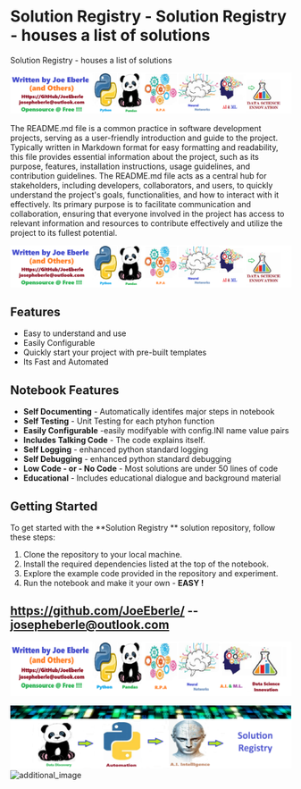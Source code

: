 
# Solution Registry  - Solution Registry - houses a list of solutions
Solution Registry - houses a list of solutions

![Image image_filename](code.png)

The README.md file is a common practice in software development projects, serving as a user-friendly introduction and guide to the project. Typically written in Markdown format for easy formatting and readability, this file provides essential information about the project, such as its purpose, features, installation instructions, usage guidelines, and contribution guidelines. The README.md file acts as a central hub for stakeholders, including developers, collaborators, and users, to quickly understand the project's goals, functionalities, and how to interact with it effectively. Its primary purpose is to facilitate communication and collaboration, ensuring that everyone involved in the project has access to relevant information and resources to contribute effectively and utilize the project to its fullest potential.


![Image image_filename](sample.png)

## Features
- Easy to understand and use  
- Easily Configurable 
- Quickly start your project with pre-built templates
- Its Fast and Automated

## Notebook Features
- **Self Documenting** - Automatically identifes major steps in notebook 
- **Self Testing** - Unit Testing for each ptyhon function
- **Easily Configurable** -easily modifyable with config.INI name value pairs
- **Includes Talking Code** - The code explains itself.
- **Self Logging** - enhanced python standard logging   
- **Self Debugging** - enhanced python standard debugging
- **Low Code - or - No Code** - Most solutions are under 50 lines of code
- **Educational** - Includes educational dialogue and background material
    
## Getting Started
To get started with the **Solution Registry ** solution repository, follow these steps:
1. Clone the repository to your local machine.
2. Install the required dependencies listed at the top of the notebook.
3. Explore the example code provided in the repository and experiment.
4. Run the notebook and make it your own - **EASY !**
    
## https://github.com/JoeEberle/ -- josepheberle@outlook.com 
    
![Developer](developer.png)

![Brand](brand.png)
    ![additional_image](solution_registry.png)  <br>![additional_image](solution_template.png)  <br>